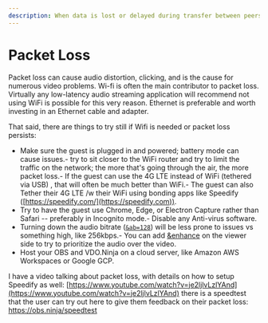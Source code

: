 ```yaml
---
description: When data is lost or delayed during transfer between peers
---
```


# Packet Loss

Packet loss can cause audio distortion, clicking, and is the cause for numerous video problems. Wi-fi is often the main contributor to packet loss. Virtually any low-latency audio streaming application will recommend not using WiFi is possible for this very reason. Ethernet is preferable and worth investing in an Ethernet cable and adapter.

That said, there are things to try still if Wifi is needed or packet loss persists:

* Make sure the guest is plugged in and powered; battery mode can cause issues.- try to sit closer to the WiFi router and try to limit the traffic on the network; the more that's going through the air, the more packet loss.- If the guest can use the 4G LTE instead of WiFi (tethered via USB) , that will often be much better than WiFi.- The guest can also Tether their 4G LTE /w their WiFi using bonding apps like Speedify ([https://speedify.com/](https://speedify.com)).
* Try to have the guest use Chrome, Edge, or Electron Capture rather than Safari -- preferably in Incognito mode.- Disable any Anti-virus software.
* Turning down the audio bitrate ([`&ab=128`](../advanced-settings/viewer-parameters/audiobitrate.md)) will be less prone to issues vs something high, like 256kbps.- You can add [\&enhance](../advanced-settings/viewer-parameters/enhance.md) on the viewer side to try to prioritize the audio over the video.
* Host your OBS and VDO.Ninja on a cloud server, like Amazon AWS Workspaces or Google GCP.

I have a video talking about packet loss, with details on how to setup Speedify as well: [https://www.youtube.com/watch?v=je2ljlvLzlYAnd](https://www.youtube.com/watch?v=je2ljlvLzlYAnd) there is a speedtest that the user can try out here to give them feedback on their packet loss: [https://obs.ninja/speedtest ](https://obs.ninja/speedtest%C2%A0)
